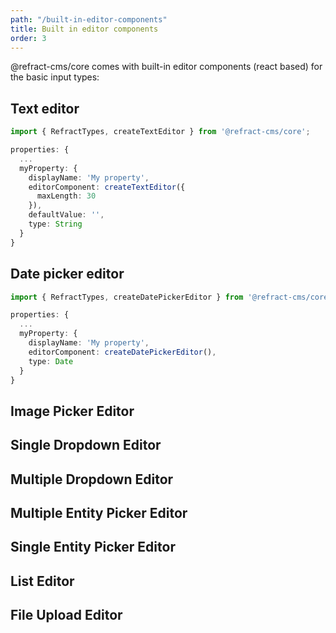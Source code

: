 ```yaml
---
path: "/built-in-editor-components"
title: Built in editor components
order: 3
---
```


@refract-cms/core comes with built-in editor components (react based) for the basic input types:

## Text editor

```typescript
import { RefractTypes, createTextEditor } from '@refract-cms/core';

properties: {
  ...
  myProperty: {
    displayName: 'My property',
    editorComponent: createTextEditor({
      maxLength: 30
    }),
    defaultValue: '',
    type: String
  }
}
```

## Date picker editor

```typescript
import { RefractTypes, createDatePickerEditor } from '@refract-cms/core';

properties: {
  ...
  myProperty: {
    displayName: 'My property',
    editorComponent: createDatePickerEditor(),
    type: Date
  }
}

```

## Image Picker Editor

## Single Dropdown Editor

## Multiple Dropdown Editor

## Multiple Entity Picker Editor

## Single Entity Picker Editor

## List Editor

## File Upload Editor

